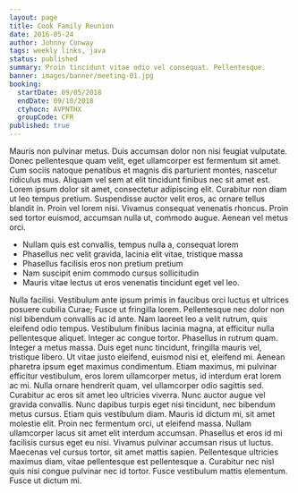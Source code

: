 ```yaml
---
layout: page
title: Cook Family Reunion
date: 2016-05-24
author: Johnny Conway
tags: weekly links, java
status: published
summary: Proin tincidunt vitae odio vel consequat. Pellentesque.
banner: images/banner/meeting-01.jpg
booking:
  startDate: 09/05/2018
  endDate: 09/10/2018
  ctyhocn: AVPNTHX
  groupCode: CFR
published: true
---
```

Mauris non pulvinar metus. Duis accumsan dolor non nisi feugiat vulputate. Donec pellentesque quam velit, eget ullamcorper est fermentum sit amet. Cum sociis natoque penatibus et magnis dis parturient montes, nascetur ridiculus mus. Aliquam vel sem at elit tincidunt finibus nec sit amet est. Lorem ipsum dolor sit amet, consectetur adipiscing elit. Curabitur non diam ut leo tempus pretium. Suspendisse auctor velit eros, ac ornare tellus blandit in. Proin vel lorem nisi. Vivamus consequat venenatis rhoncus. Proin sed tortor euismod, accumsan nulla ut, commodo augue. Aenean vel metus orci.

* Nullam quis est convallis, tempus nulla a, consequat lorem
* Phasellus nec velit gravida, lacinia elit vitae, tristique massa
* Phasellus facilisis eros non pretium pretium
* Nam suscipit enim commodo cursus sollicitudin
* Mauris vitae lectus ut eros venenatis tincidunt eget vel leo.

Nulla facilisi. Vestibulum ante ipsum primis in faucibus orci luctus et ultrices posuere cubilia Curae; Fusce ut fringilla lorem. Pellentesque nec dolor non nisl bibendum convallis ac id ante. Nam laoreet leo a velit rutrum, quis eleifend odio tempus. Vestibulum finibus lacinia magna, at efficitur nulla pellentesque aliquet. Integer ac congue tortor. Phasellus in rutrum quam. Integer a metus massa. Duis eget nunc tincidunt, fringilla mauris vel, tristique libero. Ut vitae justo eleifend, euismod nisi et, eleifend mi. Aenean pharetra ipsum eget maximus condimentum. Etiam maximus, mi pulvinar efficitur vestibulum, eros lorem ullamcorper metus, id interdum erat lorem ac mi. Nulla ornare hendrerit quam, vel ullamcorper odio sagittis sed. Curabitur ac eros sit amet leo ultricies viverra.
Nunc auctor augue vel gravida convallis. Nunc dapibus turpis eget nisi tincidunt, nec bibendum metus cursus. Etiam quis vestibulum diam. Mauris id dictum mi, sit amet molestie elit. Proin nec fermentum orci, ut eleifend massa. Nullam ullamcorper lacus sit amet elit interdum accumsan. Phasellus et eros id mi facilisis cursus eget eu nisi. Vivamus pulvinar accumsan risus ut luctus. Maecenas vel cursus tortor, sit amet mattis sapien. Pellentesque ultricies maximus diam, vitae pellentesque est pellentesque a. Curabitur nec nisl quis nisi congue pulvinar nec id tortor. Fusce vestibulum mattis elementum. Fusce ut dictum mi.
